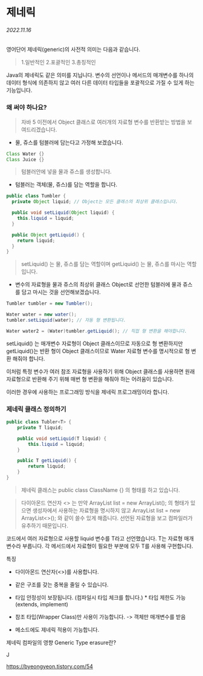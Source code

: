 # 제네릭

###### 2022.11.16

영어단어 제네릭(generic)의 사전적 의미는 다음과 같습니다.

> 1.일반적인 2.포괄적인 3.총칭적인

Java의 제네릭도 같은 의미를 지닙니다. 변수의 선언이나 메서드의 매개변수를 하나의 데이터 형식에 의존하지 않고 여러 다른 데이터 타입들을 포괄적으로 가질 수 있게 하는 기능입니다.

### 왜 써야 하나요?

> 자바 5 이전에서 Object 클래스로 여러개의 자료형 변수를 반환받는 방법을 보여드리겠습니다.

- 물, 쥬스를 텀블러에 담는다고 가정해 보겠습니다.
```java
Class Water {}
Class Juice {}
```
> 텀블러안에 넣을 물과 쥬스를 생성합니다.

- 텀블러는 객체(물, 쥬스)를 담는 역할을 합니다.
```java
public class Tumbler {
  private Object liquid; // Object는 모든 클래스의 최상위 클래스입니다.

  public void setLiquid(Object liquid) {
    this.liquid = liquid;
  }

  public Object getLiquid() {
    return liquid;
  }
}
```
> setLiquid() 는 물, 쥬스를 담는 역할이며 getLiquid() 는 물, 쥬스를 마시는 역할입니다.
- 변수의 자료형을 물과 쥬스의 최상위 클래스 Object로 선언한 텀블러에 물과 쥬스를 담고 마시는 것을 선언해보겠습니다.
```java
Tumbler tumbler = new Tumbler();

Water water = new water();
tumbler.setLiquid(water); // 자동 형 변환됩니다.

Water water2 = (Water)tumbler.getLiquid(); // 직접 형 변환을 해야합니다.
```

setLiquid() 는 매개변수 자료형이 Object 클래스이므로 자동으로 형 변환하지만 getLiquid()는 반환 형이 Object 클래스이므로 Water 자료형 변수를 명시적으로 형 변환 해줘야 합니다.

이처럼 특정 변수가 여러 참조 자료형을 사용하기 위해 Object 클래스를 사용하면 원래 자료형으로 반환해 주기 위해 매번 형 변환을 해줘야 하는 어려움이 있습니다.

이러한 경우에 사용하는 프로그래밍 방식을 제네릭 프로그래밍이라 합니다.

### 제네릭 클래스 정의하기

```java
public class Tubler<T> {
    private T liquid;

    public void setLiquid(T liquid) {
        this.liquid = liquid;
    }

    public T getLiquid() {
        return liquid;
    }
}
```
> 제네릭 클래스는 public class ClassName<T> {} 의 형태를 하고 있습니다.

> 다이아몬드 연산자 <> 는 만약 ArrayList<String> list = new ArrayList<String>(); 의 형태가 있으면 생성자에서 사용하는 자료형을 명시하지 않고 ArrayList<String> list = new ArrayList<>(); 와 같이 쓸수 있게 해줍니다. 선언된 자료형을 보고 컴파일러가 유추하기 때문입니다.

코드에서 여러 자료형으로 사용할 liquid 변수를 T라고 선언했습니다. T는 자료형 매개변수라 부릅니다. 각 메서드에서 자료형이 필요한 부분에 모두 T를 사용해 구현합니다.


특징

- 다이아몬드 연산자(<>)를 사용합니다.

- 같은 구조를 갖는 중복을 줄일 수 있습니다.

- 타입 안정성이 보장됩니다. (컴파일시 타입 체크를 합니다.) * 타입 제한도 가능(extends, implement)

- 참조 타입(Wrapper Class)만 사용이 가능합니다. -> 객체만 매개변수를 받음

- 메소드에도 제네릭 적용이 가능합니다.

제네릭 컴파일의 영향
Generic Type erasure란?

J

https://byeongyeon.tistory.com/54